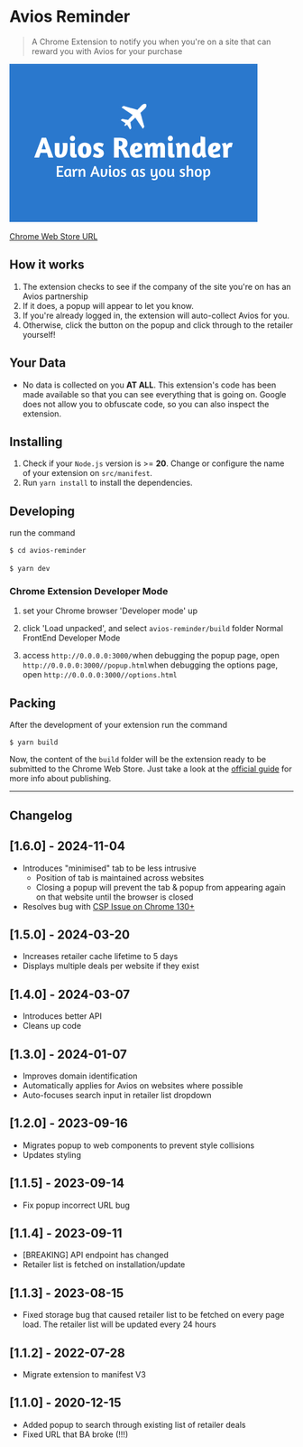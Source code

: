 # Avios Reminder

> A Chrome Extension to notify you when you're on a site that can reward you with Avios for your purchase

![Example Screenshot](/public/img/promo.jpg)

[Chrome Web Store URL](https://chrome.google.com/webstore/detail/lkcogehgaekpbdgbhalkdijfdbgliecl)

## How it works

1. The extension checks to see if the company of the site you're on has an Avios partnership
1. If it does, a popup will appear to let you know.
1. If you're already logged in, the extension will auto-collect Avios for you.
1. Otherwise, click the button on the popup and click through to the retailer yourself!

## Your Data

-   No data is collected on you **AT ALL**. This extension's code has been made available so that you can see everything that is going on. Google does not allow you to obfuscate code, so you can also inspect the extension.

## Installing

1. Check if your `Node.js` version is >= **20**.
   Change or configure the name of your extension on `src/manifest`.
2. Run `yarn install` to install the dependencies.

## Developing

run the command

```shell
$ cd avios-reminder

$ yarn dev
```

### Chrome Extension Developer Mode

1. set your Chrome browser 'Developer mode' up
2. click 'Load unpacked', and select `avios-reminder/build` folder
   Normal FrontEnd Developer Mode

3. access `http://0.0.0.0:3000/`when debugging the popup page, open `http://0.0.0.0:3000//popup.html`when debugging the options page, open `http://0.0.0.0:3000//options.html`

## Packing

After the development of your extension run the command

```shell
$ yarn build
```

Now, the content of the `build` folder will be the extension ready to be submitted to the Chrome Web Store. Just take a look at the [official guide](https://developer.chrome.com/webstore/publish) for more info about publishing.

---

## Changelog

## [1.6.0] - 2024-11-04

-   Introduces "minimised" tab to be less intrusive
    -   Position of tab is maintained across websites
    -   Closing a popup will prevent the tab & popup from appearing again on that website until the browser is closed
-   Resolves bug with [CSP Issue on Chrome 130+](https://github.com/crxjs/chrome-extension-tools/issues/918)

## [1.5.0] - 2024-03-20

-   Increases retailer cache lifetime to 5 days
-   Displays multiple deals per website if they exist

## [1.4.0] - 2024-03-07

-   Introduces better API
-   Cleans up code

## [1.3.0] - 2024-01-07

-   Improves domain identification
-   Automatically applies for Avios on websites where possible
-   Auto-focuses search input in retailer list dropdown

## [1.2.0] - 2023-09-16

-   Migrates popup to web components to prevent style collisions
-   Updates styling

## [1.1.5] - 2023-09-14

-   Fix popup incorrect URL bug

## [1.1.4] - 2023-09-11

-   [BREAKING] API endpoint has changed
-   Retailer list is fetched on installation/update

## [1.1.3] - 2023-08-15

-   Fixed storage bug that caused retailer list to be fetched on every page load. The retailer list will be updated every 24 hours

## [1.1.2] - 2022-07-28

-   Migrate extension to manifest V3

## [1.1.0] - 2020-12-15

-   Added popup to search through existing list of retailer deals
-   Fixed URL that BA broke (!!!)
